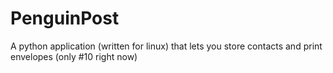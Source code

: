 # PenguinPost

A python application (written for linux) that lets you store contacts and print envelopes (only #10 right now)